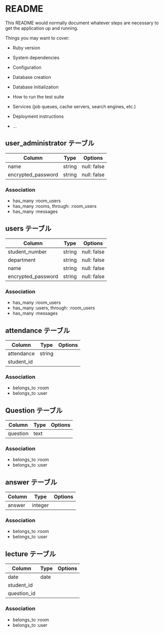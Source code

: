 # README

This README would normally document whatever steps are necessary to get the
application up and running.

Things you may want to cover:

* Ruby version

* System dependencies

* Configuration

* Database creation

* Database initialization

* How to run the test suite

* Services (job queues, cache servers, search engines, etc.)

* Deployment instructions

* ...

## user_administrator テーブル

| Column             | Type   | Options     |
| ------------------ | ------ | ----------- |
| name               | string | null: false |
| encrypted_password | string | null: false |

### Association

- has_many :room_users
- has_many :rooms, through: :room_users
- has_many :messages

## users テーブル

| Column             | Type   | Options     |
| ------------------ | ------ | ----------- |
| student_number     | string | null: false |
| department         | string | null: false |
| name               | string | null: false |
| encrypted_password | string | null: false |

### Association

- has_many :room_users
- has_many :users, through: :room_users
- has_many :messages

## attendance テーブル

| Column          | Type   | Options                        |
| --------------- | ------ | ------------------------------ |
| attendance      | string |                                |
| student_id


### Association

- belongs_to :room
- belongs_to :user

## Question テーブル

| Column         | Type   | Options                        |
| -------------- | ------ | ------------------------------ |
| question       | text   |                                |

### Association

- belongs_to :room
- belongs_to :user


## answer テーブル

| Column         | Type    | Options                        |
| -------------- | ------- | ------------------------------ |
| answer         | integer |                                |

### Association

- belongs_to :room
- belongs_to :user


## lecture テーブル

| Column         | Type    | Options                        |
| -------------- | ------- | ------------------------------ |
| date           | date    |                                |
| student_id 
| question_id 

### Association

- belongs_to :room
- belongs_to :user

